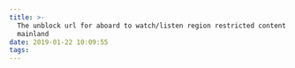 ```yaml
---
title: >-
  The unblock url for aboard to watch/listen region restricted content of
  mainland
date: 2019-01-22 10:09:55
tags:
---
```

